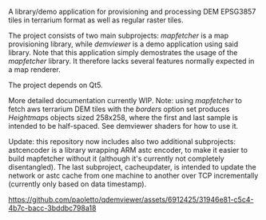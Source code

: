 A library/demo application for provisioning and processing 
DEM EPSG3857 tiles in terrarium format as well as regular raster tiles.

The project consists of two main subprojects: *mapfetcher* is a map provisioning library,
while *demviewer* is a demo application using said library. Note that this application simply demostrates the usage of the *mapfetcher* library. It therefore lacks several features normally expected in a map renderer.

The project depends on Qt5.

More detailed documentation currently WIP.
Note: using *mapfetcher* to fetch aws terrarium DEM tiles with the *borders* option set produces *Heightmap*s objects sized 258x258, where the first and last sample is intended to be half-spaced.
See demviewer shaders for how to use it.

Update: this repository now includes also two additional subprojects: astcencoder is a library wrapping ARM astc encoder, to make it easier to build mapfetcher without it (although it's currently not completely disentangled).  The last subproject, cacheupdater, is intended to update the network or astc cache from one machine to another over TCP incrementally (currently only based on data timestamp).



https://github.com/paoletto/qdemviewer/assets/6912425/31946e81-c5c4-4b7c-bacc-3bddbc798a18

